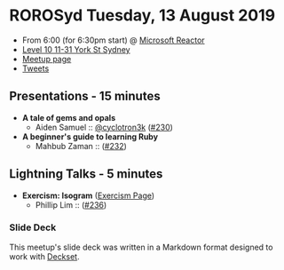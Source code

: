 # ROROSyd Tuesday, 13 August 2019

- From 6:00 (for 6:30pm start) @ [Microsoft Reactor][]
- [Level 10 11-31 York St Sydney][]
- [Meetup page][]
- [Tweets][]

## Presentations - 15 minutes

- **A tale of gems and opals**
  - Aiden Samuel :: [@cyclotron3k][] ([#230][])
- **A beginner's guide to learning Ruby**
  - Mahbub Zaman :: ([#232][])

## Lightning Talks - 5 minutes

- **Exercism: Isogram** ([Exercism Page][])
  - Phillip Lim :: ([#236][])

### Slide Deck

This meetup's slide deck was written in a Markdown format designed to work with
[Deckset][].

[@cyclotron3k]: https://twitter.com/cyclotron3k
[#230]: https://github.com/rails-oceania/roro/issues/230
[#232]: https://github.com/rails-oceania/roro/issues/232
[Exercism Page]: https://exercism.io/tracks/ruby/exercises/isogram
[#236]: https://github.com/rails-oceania/roro/issues/236
[Microsoft Reactor]: https://developer.microsoft.com/en-us/reactor/Location/Sydney
[Level 10 11-31 York St Sydney]: https://goo.gl/maps/fkARJp2MErvFaTQu8
[Meetup page]: https://www.meetup.com/Ruby-On-Rails-Oceania-Sydney/events/lwffcryzlbrb/
[Tweets]: https://twitter.com/search?f=tweets&q=rorosyd%20since%3A2019-08-13%20until%3A2019-08-14&src=typd
[Deckset]: https://www.decksetapp.com/
